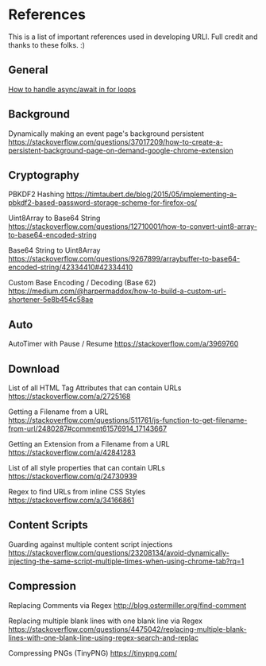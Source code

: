 # References

This is a list of important references used in developing URLI. Full credit and thanks to these folks. :)

## General

[How to handle async/await in for loops](https://blog.lavrton.com/javascript-loops-how-to-handle-async-await-6252dd3c795)

## Background

Dynamically making an event page's background persistent
https://stackoverflow.com/questions/37017209/how-to-create-a-persistent-background-page-on-demand-google-chrome-extension

## Cryptography

PBKDF2 Hashing
https://timtaubert.de/blog/2015/05/implementing-a-pbkdf2-based-password-storage-scheme-for-firefox-os/

Uint8Array to Base64 String
https://stackoverflow.com/questions/12710001/how-to-convert-uint8-array-to-base64-encoded-string

Base64 String to Uint8Array
https://stackoverflow.com/questions/9267899/arraybuffer-to-base64-encoded-string/42334410#42334410

Custom Base Encoding / Decoding (Base 62)
https://medium.com/@harpermaddox/how-to-build-a-custom-url-shortener-5e8b454c58ae

## Auto

AutoTimer with Pause / Resume
https://stackoverflow.com/a/3969760

## Download

List of all HTML Tag Attributes that can contain URLs
https://stackoverflow.com/a/2725168

Getting a Filename from a URL
https://stackoverflow.com/questions/511761/js-function-to-get-filename-from-url/2480287#comment61576914_17143667

Getting an Extension from a Filename from a URL
https://stackoverflow.com/a/42841283

List of all style properties that can contain URLs
https://stackoverflow.com/q/24730939

Regex to find URLs from inline CSS Styles
https://stackoverflow.com/a/34166861

## Content Scripts

Guarding against multiple content script injections
https://stackoverflow.com/questions/23208134/avoid-dynamically-injecting-the-same-script-multiple-times-when-using-chrome-tab?rq=1

## Compression

Replacing Comments via Regex
http://blog.ostermiller.org/find-comment

Replacing multiple blank lines with one blank line via Regex
https://stackoverflow.com/questions/4475042/replacing-multiple-blank-lines-with-one-blank-line-using-regex-search-and-replac

Compressing PNGs (TinyPNG)
https://tinypng.com/